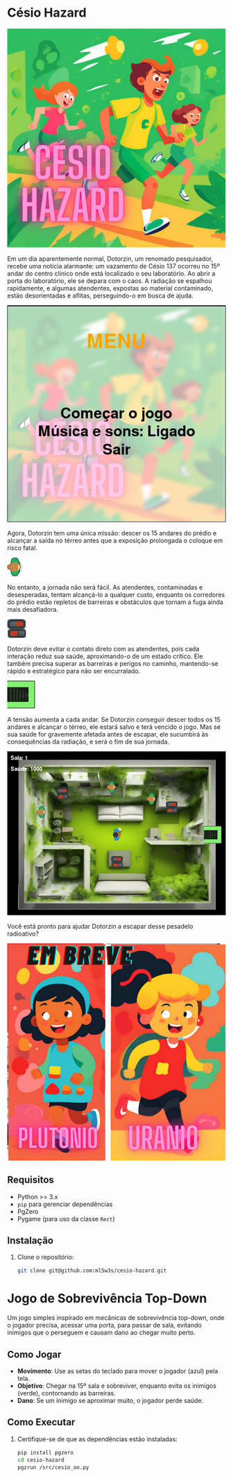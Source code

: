 # Césio Hazard
![Risco_de_contaminação!](./src/images/capa.png)

Em um dia aparentemente normal, Dotorzin, um renomado pesquisador, recebe uma notícia alarmante: um vazamento de Césio 137 ocorreu no 15º andar do centro clínico onde está localizado o seu laboratório. Ao abrir a porta do laboratório, ele se depara com o caos. A radiação se espalhou rapidamente, e algumas atendentes, expostas ao material contaminado, estão desorientadas e aflitas, perseguindo-o em busca de ajuda.

![Escolha_suas_opções](./src/images/menu.png)

Agora, Dotorzin tem uma única missão: descer os 15 andares do prédio e alcançar a saída no térreo antes que a exposição prolongada o coloque em risco fatal.

![Risco_de_contaminação!](./src/images/enemy.png)

No entanto, a jornada não será fácil. As atendentes, contaminadas e desesperadas, tentam alcançá-lo a qualquer custo, enquanto os corredores do prédio estão repletos de barreiras e obstáculos que tornam a fuga ainda mais desafiadora.

![Evite_os_obstaculos!](./src/images/obstacle.png)

Dotorzin deve evitar o contato direto com as atendentes, pois cada interação reduz sua saúde, aproximando-o de um estado crítico. Ele também precisa superar as barreiras e perigos no caminho, mantendo-se rápido e estratégico para não ser encurralado.

![Busque_a_saída](./src/images/door.png)

A tensão aumenta a cada andar. Se Dotorzin conseguir descer todos os 15 andares e alcançar o térreo, ele estará salvo e terá vencido o jogo. Mas se sua saúde for gravemente afetada antes de escapar, ele sucumbirá às consequências da radiação, e será o fim de sua jornada.

![Busque_o_melhor_caminho](./src/images/sala.png)

Você está pronto para ajudar Dotorzin a escapar desse pesadelo radioativo?

![Aguarde_novidades](./src/images/em_breve.png)

## Requisitos
- Python >= 3.x
- `pip` para gerenciar dependências
- PgZero
- Pygame (para uso da classe `Rect`)

## Instalação
1. Clone o repositório:
   ```bash
   git clone git@github.com:ml5w3s/cesio-hazard.git
# Jogo de Sobrevivência Top-Down

Um jogo simples inspirado em mecânicas de sobrevivência top-down, onde o jogador precisa, acessar uma porta, para passar de sala, evitando inimigos que o perseguem e causam dano ao chegar muito perto.

## Como Jogar

- **Movimento**: Use as setas do teclado para mover o jogador (azul) pela tela.
- **Objetivo**: Chegar na 15º sala e sobreviver, enquanto evita os inimigos (verde), contornando as barreiras.
- **Dano**: Se um inimigo se aproximar muito, o jogador perde saúde.

## Como Executar

1. Certifique-se de que as dependências estão instaladas:
   ```bash
   pip install pgzero
   cd cesio-hazard
   pgzrun /src/cesio_oo.py

